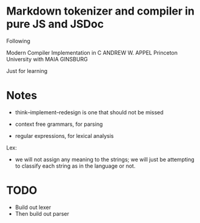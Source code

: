 # Markdown tokenizer and compiler in pure JS and JSDoc

Following

Modern Compiler
Implementation
in C
ANDREW W. APPEL
Princeton University
with MAIA GINSBURG

Just for learning

# Notes

- think–implement–redesign is one that should not be missed

- context free grammars, for parsing
- regular expressions, for lexical analysis

Lex:
- we will not assign any meaning
to the strings; we will just be attempting to classify each string as in the
language or not.


# TODO

- Build out lexer 
- Then build out parser